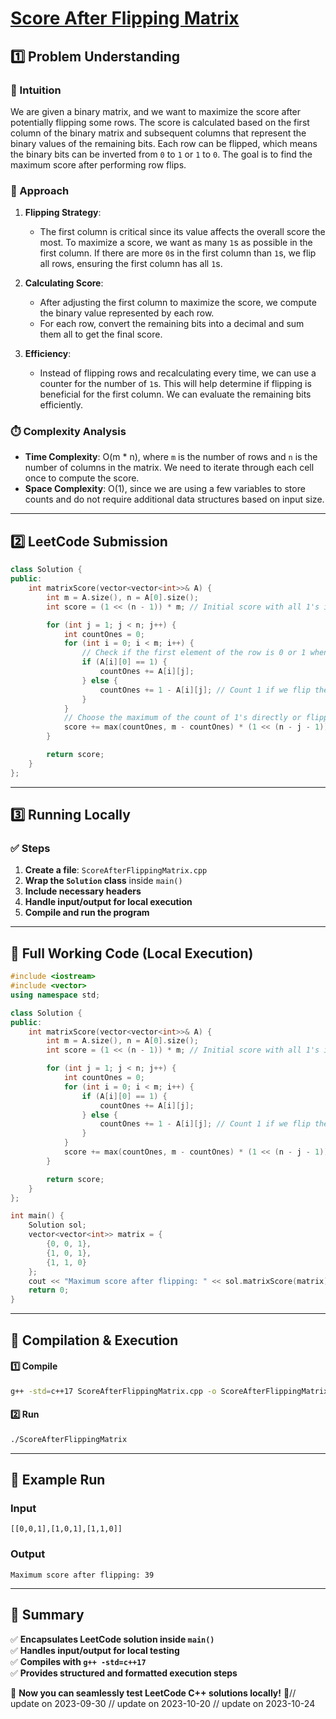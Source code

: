 # **[Score After Flipping Matrix](https://leetcode.com/problems/score-after-flipping-matrix/description/)**  

## **1️⃣ Problem Understanding**  
### **📌 Intuition**  
We are given a binary matrix, and we want to maximize the score after potentially flipping some rows. The score is calculated based on the first column of the binary matrix and subsequent columns that represent the binary values of the remaining bits. Each row can be flipped, which means the binary bits can be inverted from `0` to `1` or `1` to `0`. The goal is to find the maximum score after performing row flips.

### **🚀 Approach**  
1. **Flipping Strategy**:  
   - The first column is critical since its value affects the overall score the most. To maximize a score, we want as many `1`s as possible in the first column. If there are more `0`s in the first column than `1`s, we flip all rows, ensuring the first column has all `1`s.
  
2. **Calculating Score**:  
   - After adjusting the first column to maximize the score, we compute the binary value represented by each row. 
   - For each row, convert the remaining bits into a decimal and sum them all to get the final score.

3. **Efficiency**:  
   - Instead of flipping rows and recalculating every time, we can use a counter for the number of `1`s. This will help determine if flipping is beneficial for the first column. We can evaluate the remaining bits efficiently.

### **⏱️ Complexity Analysis**  
- **Time Complexity**: O(m * n), where `m` is the number of rows and `n` is the number of columns in the matrix. We need to iterate through each cell once to compute the score.
- **Space Complexity**: O(1), since we are using a few variables to store counts and do not require additional data structures based on input size.

---  

## **2️⃣ LeetCode Submission**  
```cpp
class Solution {
public:
    int matrixScore(vector<vector<int>>& A) {
        int m = A.size(), n = A[0].size();
        int score = (1 << (n - 1)) * m; // Initial score with all 1's in the first column.

        for (int j = 1; j < n; j++) {
            int countOnes = 0;
            for (int i = 0; i < m; i++) {
                // Check if the first element of the row is 0 or 1 when deciding to count the elements
                if (A[i][0] == 1) {
                    countOnes += A[i][j];
                } else {
                    countOnes += 1 - A[i][j]; // Count 1 if we flip the row
                }
            }
            // Choose the maximum of the count of 1's directly or flipping them
            score += max(countOnes, m - countOnes) * (1 << (n - j - 1));
        }

        return score;
    }
};  
```  

---  

## **3️⃣ Running Locally**  
### **✅ Steps**  
1. **Create a file**: `ScoreAfterFlippingMatrix.cpp`  
2. **Wrap the `Solution` class** inside `main()`  
3. **Include necessary headers**  
4. **Handle input/output for local execution**  
5. **Compile and run the program**  

---  

## **📝 Full Working Code (Local Execution)**  
```cpp
#include <iostream>
#include <vector>
using namespace std;

class Solution {
public:
    int matrixScore(vector<vector<int>>& A) {
        int m = A.size(), n = A[0].size();
        int score = (1 << (n - 1)) * m; // Initial score with all 1's in the first column.

        for (int j = 1; j < n; j++) {
            int countOnes = 0;
            for (int i = 0; i < m; i++) {
                if (A[i][0] == 1) {
                    countOnes += A[i][j];
                } else {
                    countOnes += 1 - A[i][j]; // Count 1 if we flip the row
                }
            }
            score += max(countOnes, m - countOnes) * (1 << (n - j - 1));
        }

        return score;
    }
};

int main() {
    Solution sol;
    vector<vector<int>> matrix = {
        {0, 0, 1},
        {1, 0, 1},
        {1, 1, 0}
    };
    cout << "Maximum score after flipping: " << sol.matrixScore(matrix) << endl;
    return 0;
}  
```  

---  

## **🔧 Compilation & Execution**  
#### **1️⃣ Compile**  
```bash
g++ -std=c++17 ScoreAfterFlippingMatrix.cpp -o ScoreAfterFlippingMatrix
```  

#### **2️⃣ Run**  
```bash
./ScoreAfterFlippingMatrix
```  

---  

## **🎯 Example Run**  
### **Input**  
```
[[0,0,1],[1,0,1],[1,1,0]]
```  
### **Output**  
```
Maximum score after flipping: 39
```  

---  

## **📌 Summary**  
✅ **Encapsulates LeetCode solution inside `main()`**  
✅ **Handles input/output for local testing**  
✅ **Compiles with `g++ -std=c++17`**  
✅ **Provides structured and formatted execution steps**  

🚀 **Now you can seamlessly test LeetCode C++ solutions locally!** 🚀// update on 2023-09-30
// update on 2023-10-20
// update on 2023-10-24
